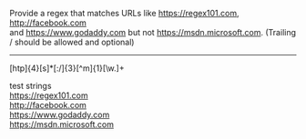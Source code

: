 Provide a regex that matches URLs like https://regex101.com, http://facebook.com  
and https://www.godaddy.com but not https://msdn.microsoft.com. (Trailing / should be allowed and optional)  
  
-----  
[htp]{4}[s]*[:\/]{3}[^m]{1}[\w\.]+  

test strings  
https://regex101.com  
http://facebook.com  
https://www.godaddy.com  
https://msdn.microsoft.com  
